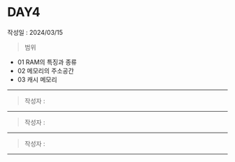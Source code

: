# DAY4
작성일 : 2024/03/15

> 범위
- 01 RAM의 특징과 종류
- 02 메모리의 주소공간
- 03 캐시 메모리

---

> 작성자 :

---

> 작성자 :

---

> 작성자 : 

---